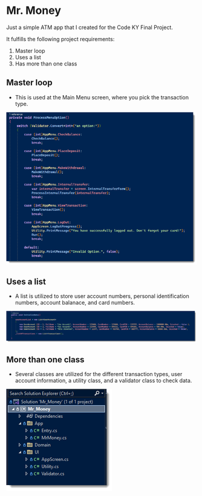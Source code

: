 # Mr. Money

Just a simple ATM app that I created for the Code KY Final Project. 

It fulfills the following project requirements:

1. Master loop
2. Uses a list
3. Has more than one class



## Master loop
- This is used at the Main Menu screen, where you pick the transaction type. 

![screenshot of main menu](/assets/images/masterLoop.png)

## Uses a list
- A list is utilized to store user account numbers, personal identification numbers, account balanace, and card numbers.

![screenshot of the list](/assets/images/userAccountList.png)

## More than one class
- Several classes are utilized for the different transaction types, user account information, a utility class, and a validator class to check data. 

![screenshot of classes](/assets/images/classes.png)
